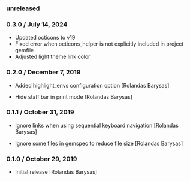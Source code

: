 ### unreleased

### 0.3.0 / July 14, 2024

* Updated octicons to v19
* Fixed error when octicons_helper is not explicitly included in project gemfile
* Adjusted light theme link color

### 0.2.0 / December 7, 2019

* Added highlight_envs configuration option [Rolandas Barysas]

* Hide staff bar in print mode [Rolandas Barysas]

### 0.1.1 / October 31, 2019

* Ignore links when using sequential keyboard navigation [Rolandas Barysas]

* Ignore some files in gemspec to reduce file size [Rolandas Barysas]

### 0.1.0 / October 29, 2019

* Initial release [Rolandas Barysas]
